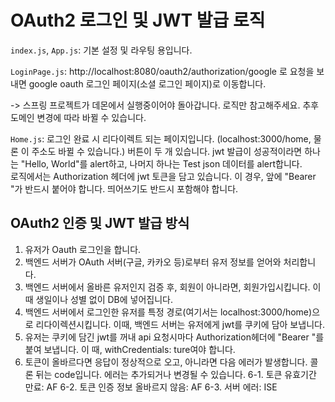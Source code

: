 # OAuth2 로그인 및 JWT 발급 로직

`index.js`, `App.js`: 기본 설정 및 라우팅 용입니다.  

`LoginPage.js`: http://localhost:8080/oauth2/authorization/google 로 요청을 보내면 google oauth 로그인 페이지(소셜 로그인 페이지)로 이동합니다.   

-> 스프링 프로젝트가 데몬에서 실행중이어야 돌아갑니다. 로직만 참고해주세요. 추후 도메인 변경에 따라 바뀔 수 있습니다.  

`Home.js`: 로그인 완료 시 리다이렉트 되는 페이지입니다. (localhost:3000/home, 물론 이 주소도 바뀔 수 있습니다.) 버튼이 두 개 있습니다. jwt 발급이 성공적이라면 하나는 "Hello, World"를 alert하고, 나머지 하나는 Test json 데이터를 alert합니다.  
로직에서는 Authorization 헤더에 jwt 토큰을 담고 있습니다. 이 경우, 앞에 "Bearer "가 반드시 붙어야 합니다. 띄어쓰기도 반드시 포함해야 합니다.  

## OAuth2 인증 및 JWT 발급 방식
1. 유저가 Oauth 로그인을 합니다.
2. 백엔드 서버가 OAuth 서버(구글, 카카오 등)로부터 유저 정보를 얻어와 처리합니다.
3. 백엔드 서버에서 올바른 유저인지 검증 후, 회원이 아니라면, 회원가입시킵니다. 이때 생일이나 성별 없이 DB에 넣어집니다.
4. 백엔드 서버에서 로그인한 유저를 특정 경로(여기서는 localhost:3000/home)으로 리다이렉션시킵니다. 이때, 백엔드 서버는 유저에게 jwt를 쿠키에 담아 보냅니다.
5. 유저는 쿠키에 담긴 jwt를 꺼내 api 요청시마다 Authorization헤더에 "Bearer "를 붙여 보냅니다. 이 때, withCredentials: ture여야 합니다.
6. 토큰이 올바르다면 응답이 정상적으로 오고, 아니라면 다음 에러가 발생합니다. 콜론 뒤는 code입니다. 에러는 추가되거나 변경될 수 있습니다.
   6-1. 토큰 유효기간 만료: AF
   6-2. 토큰 인증 정보 올바르지 않음: AF
   6-3. 서버 에러: ISE
